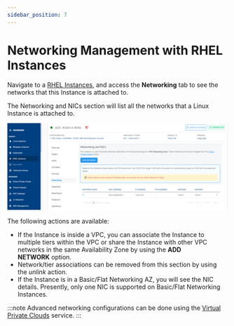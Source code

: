 ```yaml
---
sidebar_position: 7
---
```

# Networking Management with RHEL Instances

Navigate to a [RHEL Instances](AboutRHELInstances.md), and access the **Networking** tab to see the networks that this Instance is attached to.

The Networking and NICs section will list all the networks that a Linux Instance is attached to.

![Networking Management](img/NetworkingManagement.png)

The following actions are available:

- If the Instance is inside a VPC, you can associate the Instance to multiple tiers within the VPC or share the Instance with other VPC networks in the same Availability Zone by using the **ADD NETWORK** option.
- Network/tier associations can be removed from this section by using the _unlink_ action.
- If the Instance is in a Basic/Flat Networking AZ, you will see the NIC details. Presently, only one NIC is supported on Basic/Flat Networking Instances.

:::note
Advanced networking configurations can be done using the [Virtual Private Clouds](/docs/Subscribers/Networking/VirtualPrivateClouds/AboutVirtualPrivateClouds) service.
:::
